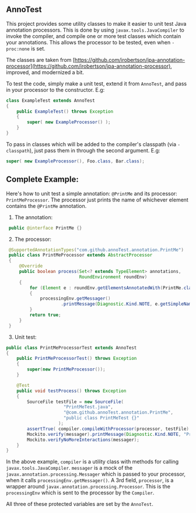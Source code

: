 ## AnnoTest

This project provides some utility classes to make it easier to
 unit test Java annotation processors. This is done by using
 `javax.tools.JavaCompiler` to invoke the compiler, and compile one or more test
 classes which contain your annotations. This allows the
 processor to be tested, even when `-proc:none` is set.

 The classes are taken from
 [https://github.com/irobertson/jpa-annotation-processor](https://github.com/irobertson/jpa-annotation-processor),
 improved, and modernized a bit.

 To test the code, simply make a unit test, extend it from `AnnoTest`, and pass in
 your processor to the constructor. E.g:

```java
class ExampleTest extends AnnoTest
{
    public ExampleTest() throws Exception
    {
        super( new ExampleProcessor() );
    }
}
```

To pass in classes which will be added to the compiler's classpath
(via `-classpath`), just pass them in through the second argument. E.g:

```java
super( new ExampleProcessor(), Foo.class, Bar.class);
```

 Complete Example:
 -----------------

 Here's how to unit test a simple annotation: `@PrintMe`
 and its processor: `PrintMeProcessor`. The processor just prints the
 name of whichever element contains the `@PrintMe` annotation.


1) The annotation:

```java
 public @interface PrintMe {}
```

2) The processor:

```java
 @SupportedAnnotationTypes("com.github.annoTest.annotation.PrintMe")
 public class PrintMeProcessor extends AbstractProcessor
 {
     @Override
     public boolean process(Set<? extends TypeElement> annotations,
                            RoundEnvironment roundEnv)
     {
         for (Element e : roundEnv.getElementsAnnotatedWith(PrintMe.class))
         {
             processingEnv.getMessager()
                     .printMessage(Diagnostic.Kind.NOTE, e.getSimpleName().toString());
         }
         return true;
     }
 }
```

3) Unit test:

```java
public class PrintMeProcessorTest extends AnnoTest
{
    public PrintMeProcessorTest() throws Exception
    {
        super(new PrintMeProcessor());
    }

    @Test
    public void testProcess() throws Exception
    {
        SourceFile testFile = new SourceFile(
                      "PrintMeTest.java",
                      "@com.github.annoTest.annotation.PrintMe",
                      "public class PrintMeTest {}"
                    );
        assertTrue( compiler.compileWithProcessor(processor, testFile) );
        Mockito.verify(messager).printMessage(Diagnostic.Kind.NOTE, "PrintMeTest");
        Mockito.verifyNoMoreInteractions(messager);
    }
}
```

In the above example, `compiler` is a utility class with methods for calling
`javax.tools.JavaCompiler`. `messager` is a mock of the
`javax.annotation.processing.Messager` which is passed to your processor,
 when it calls `processingEnv.getMessager()`. A 3rd field,
`processor`, is a wrapper around `javax.annotation.processing.Processor`. This
is the `processingEnv` which is sent to the processor by the `Compiler`.

All three of these protected variables are set by the `AnnoTest`.